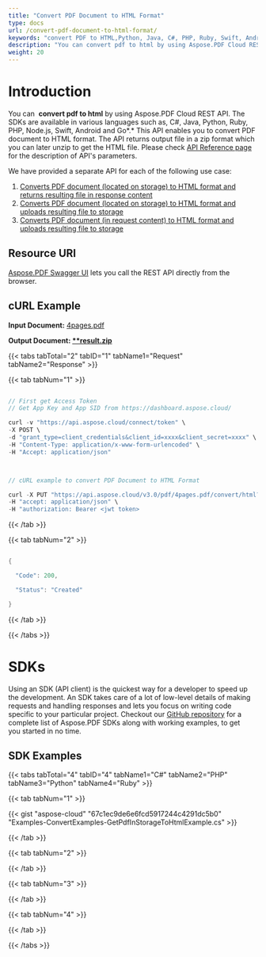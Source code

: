 ```yaml
---
title: "Convert PDF Document to HTML Format"
type: docs
url: /convert-pdf-document-to-html-format/
keywords: "convert PDF to HTML,Python, Java, C#, PHP, Ruby, Swift, Android, Go"
description: "You can convert pdf to html by using Aspose.PDF Cloud REST API. The SDKs are available in various languages such as, C#, Java, Python, Ruby, PHP, Node.js, Swift, Android and Go. The API returns output file in a zip format which you can later unzip to get the HTML file. Please check API Reference page for the description of API&amp;apos;s parameters."
weight: 20
---
```


# **Introduction**
You can  **convert pdf to html** by using Aspose.PDF Cloud REST API. The SDKs are available in various languages such as, C#, Java, Python, Ruby, PHP, Node.js, Swift, Android and Go*.* This API enables you to convert PDF document to HTML format. The API returns output file in a zip format which you can later unzip to get the HTML file. Please check [API Reference page](https://apireference.aspose.cloud/pdf/#!/Convert/GetPdfInStorageToHtml) for the description of API's parameters.

We have provided a separate API for each of the following use case:

1. [Converts PDF document (located on storage) to HTML format and returns resulting file in response content](https://apireference.aspose.cloud/pdf/#!/Convert/GetPdfInStorageToHtml)
1. [Converts PDF document (located on storage) to HTML format and uploads resulting file to storage](https://apireference.aspose.cloud/pdf/#!/Convert/PutPdfInStorageToHtml)
1. [Converts PDF document (in request content) to HTML format and uploads resulting file to storage](https://apireference.aspose.cloud/pdf/#!/Convert/PutPdfInRequestToHtml)
## **Resource URI**
[Aspose.PDF Swagger UI](https://apireference.aspose.cloud/pdf/#!/Convert/GetPdfInStorageToHtml) lets you call the REST API directly from the browser.
## **cURL Example**
**Input Document:** [4pages.pdf](https://github.com/aspose-pdf-cloud/aspose-pdf-cloud-dotnet/blob/master/pdf/attachments/4pages.pdf) 

**Output Document: [**result.zip](https://github.com/aspose-pdf-cloud/aspose-pdf-cloud-dotnet/blob/master/pdf/attachments/result.zip)** 

{{< tabs tabTotal="2" tabID="1" tabName1="Request" tabName2="Response" >}}

{{< tab tabNum="1" >}}

```java

// First get Access Token
// Get App Key and App SID from https://dashboard.aspose.cloud/

curl -v "https://api.aspose.cloud/connect/token" \
-X POST \
-d "grant_type=client_credentials&client_id=xxxx&client_secret=xxxx" \
-H "Content-Type: application/x-www-form-urlencoded" \
-H "Accept: application/json"



// cURL example to convert PDF Document to HTML Format

curl -X PUT "https://api.aspose.cloud/v3.0/pdf/4pages.pdf/convert/html?outPath=result.html&additionalMarginWidthInPoints=10&compressSvgGraphicsIfAny=true&convertMarkedContentToLayers=true&defaultFontName=tahoma&documentType=Html5&fixedLayout=true&flowLayoutParagraphFullWidth=true&outputFormat=Zip" \
-H "accept: application/json" \
-H "authorization: Bearer <jwt token>

```

{{< /tab >}}

{{< tab tabNum="2" >}}

```java

{

  "Code": 200,

  "Status": "Created"

}

```

{{< /tab >}}

{{< /tabs >}}
# **SDKs**
Using an SDK (API client) is the quickest way for a developer to speed up the development. An SDK takes care of a lot of low-level details of making requests and handling responses and lets you focus on writing code specific to your particular project. Checkout our [GitHub repository](https://github.com/aspose-pdf-cloud) for a complete list of Aspose.PDF SDKs along with working examples, to get you started in no time.
## **SDK Examples**
{{< tabs tabTotal="4" tabID="4" tabName1="C#" tabName2="PHP" tabName3="Python" tabName4="Ruby" >}}

{{< tab tabNum="1" >}}

{{< gist "aspose-cloud" "67c1ec9de6e6fcd5917244c4291dc5b0" "Examples-ConvertExamples-GetPdfInStorageToHtmlExample.cs" >}}

{{< /tab >}}

{{< tab tabNum="2" >}}



{{< /tab >}}

{{< tab tabNum="3" >}}



{{< /tab >}}

{{< tab tabNum="4" >}}



{{< /tab >}}

{{< /tabs >}}
